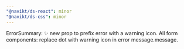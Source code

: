```yaml
---
"@navikt/ds-react": minor
"@navikt/ds-css": minor
---
```


ErrorSummary: :sparkles: new prop to prefix error with a warning icon.
All form components: replace dot with warning icon in error message.message.

